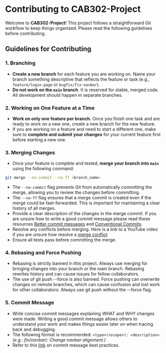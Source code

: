 # Contributing to CAB302-Project

Welcome to **CAB302-Project**! This project follows a straightforward Git workflow to keep things organized. Please read the following guidelines before contributing.

## Guidelines for Contributing

### 1. Branching

- **Create a new branch** for each feature you are working on. Name your branch something descriptive that reflects the feature or task (e.g., `feature/login-page` or `bugfix/fix-navbar`).
- **Do not work on the `main` branch**. It is reserved for stable, merged code. All development should happen in separate branches.

### 2. Working on One Feature at a Time

- **Work on only one feature per branch.** Once you finish one task and are ready to work on a new one, create a new branch for the new feature.
- If you are working on a feature and need to start a different one, make sure to **complete and submit your changes** for your current feature first before starting a new one.

### 3. Merging Changes

- Once your feature is complete and tested, **merge your branch into `main`** using the following command:
```bash
git merge --no-commit --no-ff <branch_name>
```
- The `--no-commit` flag prevents Git from automatically committing the merge, allowing you to review the changes before committing.
- The `--no-ff` flag ensures that a merge commit is created even if the merge could be fast-forwarded. This is important for maintaining a clear history of all merges.
- Provide a clear description of the changes in the merge commit. If you are unsure how to write a good commit message please read these resources [Better commit messages](https://www.freecodecamp.org/news/how-to-write-better-git-commit-messages/) and [Conventional Commits](https://www.conventionalcommits.org/en/v1.0.0/).
- Resolve any conflicts before merging. Here is a link to a YouTube video if you are unsure how resolve a [merge conflict](https://www.youtube.com/watch?v=Sqsz1-o7nXk)
- Ensure all tests pass before committing the merge.

### 4. Rebasing and Force Pushing
- Rebasing is strictly banned in this project. Always use merging for bringing changes into your branch or the main branch. Rebasing rewrites history and can cause issues for fellow collaborators.
- The use of git push --force is also banned. Force pushing can overwrite changes on remote branches, which can cause confusion and lost work for other collaborators. Always use git push without the --force flag.

### 5. Commit Message
- Write concise commit messages explaining WHAT and WHY changes were made. Writing a good commit message allows others to understand your work and makes things easier later on when tracing back and debugging.
- The following format is recommended: `<type>(<scope>): <description>`. *(e.g.: fix(navbar): Change navbar alignment.)*
- Refer to this [link](https://graphite.dev/guides/git-commit-message-best-practices) on commit message best practices.